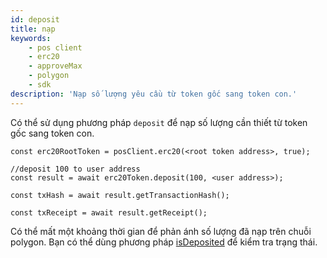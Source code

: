 ```yaml
---
id: deposit
title: nạp
keywords:
    - pos client
    - erc20
    - approveMax
    - polygon
    - sdk
description: 'Nạp số lượng yêu cầu từ token gốc sang token con.'
---
```


Có thể sử dụng phương pháp `deposit` để nạp số lượng cần thiết từ token gốc sang token con.

```
const erc20RootToken = posClient.erc20(<root token address>, true);

//deposit 100 to user address
const result = await erc20Token.deposit(100, <user address>);

const txHash = await result.getTransactionHash();

const txReceipt = await result.getReceipt();

```

Có thể mất một khoảng thời gian để phản ánh số lượng đã nạp trên chuỗi polygon. Bạn có thể dùng phương pháp [isDeposited](/docs/develop/ethereum-polygon/matic-js/pos/is-deposited) để kiểm tra trạng thái.
